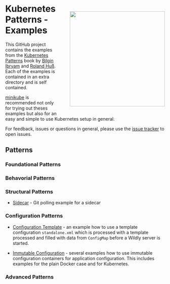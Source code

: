 
<a href="https://leanpub.com/k8spatterns"><img src="https://s3.amazonaws.com/titlepages.leanpub.com/k8spatterns/hero?1492193906" align="right" width="300px" style="float:right; margin: 50px 0px 20px 30px;"/></a>

# Kubernetes Patterns - Examples

This GitHub project contains the examples from the [Kubernetes Patterns](https://leanpub.com/k8spatterns) book by [Bilgin Ibryam](https://github.com/bibryam) and [Roland Huß](https://github.com/rhuss). 
Each of the examples is contained in an extra directory and is self contained.

[minikube](https://github.com/kubernetes/minikube) is recommended not only for trying out theses examples but also for an easy and simple to use Kubernetes setup in general.

For feedback, issues or questions in general, please use the [issue tracker](https://github.com/bibryam/k8spatterns/issues) to open issues.

## Patterns

### Foundational Patterns

### Behavorial Patterns

### Structural Patterns

* [Sidecar](structural/Sidecar/README.adoc) - Git polling example for a sidecar

### Configuration Patterns

* [Configuration Template](configuration/ConfigurationTemplate/README.adoc) - an example how to use a template configuration `standalone.xml` which is processed with a template processed and filled with data from `ConfigMap` before a Wildly server is started.

* [Immutable Configuration](configuration/ImmutableConfiguration/README.adoc) - several examples how to use immutable configuration containers for application configuration. This includes examples for the plain Docker case and for Kubernetes.

### Advanced Patterns
